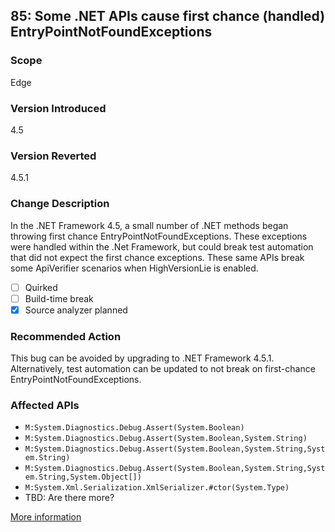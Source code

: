 ## 85: Some .NET APIs cause first chance (handled) EntryPointNotFoundExceptions

### Scope
Edge

### Version Introduced
4.5

### Version Reverted
4.5.1

### Change Description
In the .NET Framework 4.5, a small number of .NET methods began throwing first chance EntryPointNotFoundExceptions. These exceptions were handled within the .Net Framework, but could break test automation that did not expect the first chance exceptions. These same APIs break some ApiVerifier scenarios when HighVersionLie is enabled.

- [ ] Quirked
- [ ] Build-time break
- [x] Source analyzer planned

### Recommended Action
This bug can be avoided by upgrading to .NET Framework 4.5.1. Alternatively, test automation can be updated to not break on first-chance EntryPointNotFoundExceptions.

### Affected APIs
* `M:System.Diagnostics.Debug.Assert(System.Boolean)`
* `M:System.Diagnostics.Debug.Assert(System.Boolean,System.String)`
* `M:System.Diagnostics.Debug.Assert(System.Boolean,System.String,System.String)`
* `M:System.Diagnostics.Debug.Assert(System.Boolean,System.String,System.String,System.Object[])`
* `M:System.Xml.Serialization.XmlSerializer.#ctor(System.Type)`
* TBD: Are there more?

[More information](https://connect.microsoft.com/VisualStudio/feedback/details/732334/unable-to-find-an-entry-point-named-getcurrentpackageid-in-dll-kernel32-dll)
